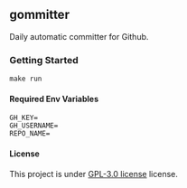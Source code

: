 ## gommitter

Daily automatic committer for Github.

### Getting Started

```
make run
```

#### Required Env Variables

```shell
GH_KEY=
GH_USERNAME=
REPO_NAME=
```

#### License

This project is under [GPL-3.0 license](https://github.com/mrcn04/gommitter/blob/master/LICENSE) license.
